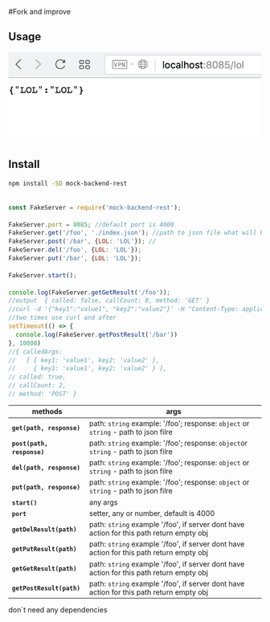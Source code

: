 #Fork and improve
## Usage


<img src="./screen.png" width="550"/>

## Install
```sh
npm install -SD mock-backend-rest
```

```js

const FakeServer = require('mock-backend-rest');

FakeServer.port = 8085; //default port is 4000
FakeServer.get('/foo', './index.json'); //path to json file what will be response
FakeServer.post('/bar', {LOL: 'LOL'}); //
FakeServer.del('/foo', {LOL: 'LOL'});
FakeServer.put('/bar', {LOL: 'LOL'});

FakeServer.start();

console.log(FakeServer.getGetResult('/foo')); 
//output  { called: false, callCount: 0, method: 'GET' }
//curl -d '{"key1":"value1", "key2":"value2"}' -H "Content-Type: application/json" -X POST http://localhost:8085/bar
//two times use curl and after
setTimeout(() => {
  console.log(FakeServer.getPostResult('/bar'))
}, 10000)
//{ calledArgs:
//   [ { key1: 'value1', key2: 'value2' },
//     { key1: 'value1', key2: 'value2' } ],
// called: true,
// callCount: 2,
// method: 'POST' }
```

methods | args
--- | ---
**`get(path, response)`** | path: `string` example: '/foo'; response: `object` or `string` - path to json filre
**`post(path, response)`** | path: `string` example: '/foo'; response: `object`or `string` - path to json filre
**`del(path, response)`** | path: `string` example: '/foo'; response: `object`  or `string` - path to json filre
**`put(path, response)`** | path: `string` example: '/foo'; response: `object` or `string` - path to json filre
**`start()`** | any args
**`port`** | setter, any or number, default is 4000
**`getDelResult(path)`** | path: `string` example '/foo', if server dont have action for this path return empty obj
**`getPutResult(path)`** | path: `string` example '/foo', if server dont have action for this path return empty obj
**`getGetResult(path)`** | path: `string` example '/foo', if server dont have action for this path return empty obj
**`getPostResult(path)`** | path: `string` example '/foo', if server dont have action for this path return empty obj


don`t need any dependencies
